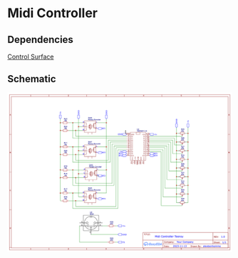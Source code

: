 # Midi Controller

## Dependencies

[Control Surface](https://tttapa.github.io/Control-Surface-doc)

## Schematic

![](schematic_midi_controller_teensy.png)

